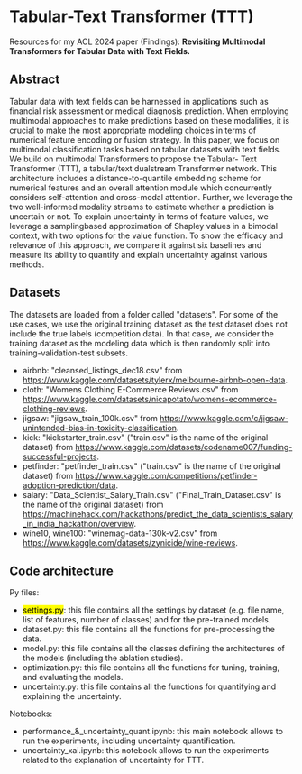 # Tabular-Text Transformer (TTT)
Resources for my ACL 2024 paper (Findings): **Revisiting Multimodal Transformers for Tabular Data with Text Fields.**

## Abstract
Tabular data with text fields can be harnessed in applications such as financial risk assessment or medical diagnosis prediction. When employing multimodal approaches to make predictions based on these modalities, it is crucial to make the most appropriate modeling choices in terms of numerical feature encoding or fusion strategy. In this paper, we focus on multimodal classification tasks based on tabular datasets with text fields. We build on multimodal Transformers to propose the Tabular- Text Transformer (TTT), a tabular/text dualstream Transformer network. This architecture includes a distance-to-quantile embedding scheme for numerical features and an overall attention module which concurrently considers self-attention and cross-modal attention. Further, we leverage the two well-informed modality streams to estimate whether a prediction is uncertain or not. To explain uncertainty in terms of feature values, we leverage a samplingbased approximation of Shapley values in a bimodal context, with two options for the value function. To show the efficacy and relevance of this approach, we compare it against six baselines and measure its ability to quantify and explain uncertainty against various methods.

## Datasets
The datasets are loaded from a folder called "datasets".
For some of the use cases, we use the original training dataset as the test dataset does not include the true labels (competition data). In that case, we consider the training dataset as the modeling data which is then randomly split into training-validation-test subsets.
- airbnb: "cleansed_listings_dec18.csv" from https://www.kaggle.com/datasets/tylerx/melbourne-airbnb-open-data.
- cloth: "Womens Clothing E-Commerce Reviews.csv" from https://www.kaggle.com/datasets/nicapotato/womens-ecommerce-clothing-reviews.
- jigsaw: "jigsaw_train_100k.csv" from https://www.kaggle.com/c/jigsaw-unintended-bias-in-toxicity-classification.
- kick: "kickstarter_train.csv" ("train.csv" is the name of the original dataset) from https://www.kaggle.com/datasets/codename007/funding-successful-projects.
- petfinder: "petfinder_train.csv" ("train.csv" is the name of the original dataset) from https://www.kaggle.com/competitions/petfinder-adoption-prediction/data.
- salary: "Data_Scientist_Salary_Train.csv" ("Final_Train_Dataset.csv" is the name of the original dataset) from https://machinehack.com/hackathons/predict_the_data_scientists_salary_in_india_hackathon/overview.
- wine10, wine100: "winemag-data-130k-v2.csv" from https://www.kaggle.com/datasets/zynicide/wine-reviews.


## Code architecture
Py files:
- <mark>settings.py</mark>: this file contains all the settings by dataset (e.g. file name, list of features, number of classes) and for the pre-trained models.
- dataset.py: this file contains all the functions for pre-processing the data.
- model.py: this file contains all the classes defining the architectures of the models (including the ablation studies).
- optimization.py: this file contains all the functions for tuning, training, and evaluating the models.
- uncertainty.py: this file contains all the functions for quantifying and explaining the uncertainty.

Notebooks:
- performance_&_uncertainty_quant.ipynb: this main notebook allows to run the experiments, including uncertainty quantification.
- uncertainty_xai.ipynb: this notebook allows to run the experiments related to the explanation of uncertainty for TTT.




